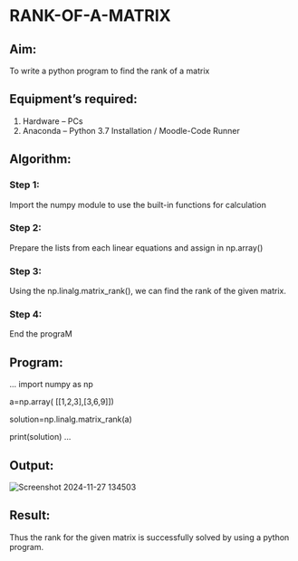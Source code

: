 # RANK-OF-A-MATRIX
## Aim:
To write a python program to find the rank of a matrix
## Equipment’s required:
1. 	Hardware – PCs
2. 	Anaconda – Python 3.7 Installation / Moodle-Code Runner
## Algorithm:
### Step 1: 
Import the numpy module to use the built-in functions for calculation
### Step 2:
Prepare the lists from each linear equations and assign in np.array()
### Step 3: 
Using the np.linalg.matrix_rank(), we can find the rank of the given matrix.
### Step 4:
End the prograM
## Program:
...
import numpy as np

a=np.array( [[1,2,3],[3,6,9]])

solution=np.linalg.matrix_rank(a)

print(solution)
...

## Output:
![Screenshot 2024-11-27 134503](https://github.com/user-attachments/assets/93849501-d982-455d-956f-bfae394e0371)
## Result:
Thus the rank for the given matrix is successfully solved by  using a python program.

